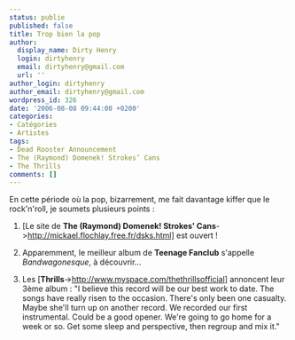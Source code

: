 ```yaml
---
status: publie
published: false
title: Trop bien la pop
author:
  display_name: Dirty Henry
  login: dirtyhenry
  email: dirtyhenry@gmail.com
  url: ''
author_login: dirtyhenry
author_email: dirtyhenry@gmail.com
wordpress_id: 326
date: '2006-08-08 09:44:00 +0200'
categories:
- Catégories
- Artistes
tags:
- Dead Rooster Announcement
- The (Raymond) Domenek! Strokes’ Cans
- The Thrills
comments: []
---
```

En cette période où la pop, bizarrement, me fait davantage kiffer que le rock'n'roll, je soumets plusieurs points :

1. [Le site de __The (Raymond) Domenek! Strokes' Cans__->http://mickael.flochlay.free.fr/dsks.html] est ouvert !

2. Apparemment, le meilleur album de __Teenage Fanclub__ s'appelle *Bandwagonesque*, à découvrir...

3. Les [__Thrills__->http://www.myspace.com/thethrillsofficial] annoncent leur 3ème album : 
<quote>"I believe this record will be our best work to date. The songs have really risen to the occasion. There's only been one casualty. Maybe she'll turn up on another record. We recorded our first instrumental. Could be a good opener. We're going to go home for a week or so. Get some sleep and perspective, then regroup and mix it."</quote>
